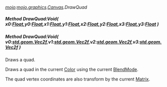 _[mojo](../../modules/mojo/mojo-module.md):[mojo.graphics](../../modules/mojo/mojo-graphics.md).[Canvas](../../modules/mojo/mojo-graphics-canvas.md).DrawQuad_
##### Method DrawQuad:Void( x0:[Float](../../modules/wonkey/wonkey-types-float.md),y0:[Float](../../modules/wonkey/wonkey-types-float.md),x1:[Float](../../modules/wonkey/wonkey-types-float.md),y1:[Float](../../modules/wonkey/wonkey-types-float.md),x2:[Float](../../modules/wonkey/wonkey-types-float.md),y2:[Float](../../modules/wonkey/wonkey-types-float.md),x3:[Float](../../modules/wonkey/wonkey-types-float.md),y3:[Float](../../modules/wonkey/wonkey-types-float.md) )
##### Method DrawQuad:Void( v0:[std.geom.Vec2f](../../modules/std/std-geom-vec2f.md),v1:[std.geom.Vec2f](../../modules/std/std-geom-vec2f.md),v2:[std.geom.Vec2f](../../modules/std/std-geom-vec2f.md),v3:[std.geom.Vec2f](../../modules/std/std-geom-vec2f.md) )
Draws a quad.

Draws a quad in the current [Color](mojo-graphics-canvas-color.md) using the current [BlendMode](mojo-graphics-canvas-blendmode.md).

The quad vertex coordinates are also transform by the current [Matrix](mojo-graphics-canvas-matrix.md).
